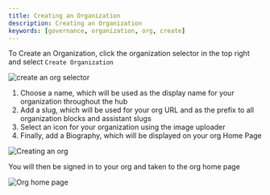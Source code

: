 ```yaml
---
title: Creating an Organization
description: Creating an Organization
keywords: [governance, organization, org, create]
---
```


To Create an Organization, click the organization selector in the top right and select `Create Organization`

![create an org selector](/img/hub/org-selector.png)

1. Choose a name, which will be used as the display name for your organization throughout the hub
2. Add a slug, which will be used for your org URL and as the prefix to all organization blocks and assistant slugs
3. Select an icon for your organization using the image uploader
4. Finally, add a Biography, which will be displayed on your org Home Page

![Creating an org](/img/hub/create-org-form.png)

You will then be signed in to your org and taken to the org home page

![Org home page](/img/hub/org-home-page.png)
